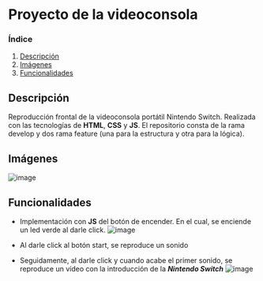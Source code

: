 # Proyecto de la videoconsola

### Índice
1. [Descripción](#descripcion)
2. [Imágenes](#imagenes)
3. [Funcionalidades](#funciones)

##  <div id = "descripcion"> Descripción
Reproducción frontal de la videoconsola portátil Nintendo Switch.
Realizada con las tecnologías de **HTML**, **CSS** y **JS**.
El repositorio consta de la rama develop y dos rama feature (una para la estructura y otra para la lógica).

##  <div id = "imagenes"> Imágenes
![image](https://user-images.githubusercontent.com/110055279/192153147-3969b838-c135-487e-b8f8-57e587c009a7.png)

##  <div id = "funciones"> Funcionalidades
- Implementación con **JS** del botón de encender. En el cual, se enciende un led verde al darle click.
![image](https://user-images.githubusercontent.com/110055279/192153198-2f045c6e-3fc8-4b43-803b-e947eecb8491.png)

- Al darle click al botón start, se reproduce un sonido

- Seguidamente, al darle click y cuando acabe el primer sonido, se reproduce un vídeo con la introducción de la ***Nintendo Switch***
![image](https://user-images.githubusercontent.com/110055279/192153216-07552477-9259-40d9-ae14-af1d860bc9d7.png)


